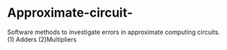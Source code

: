 # Approximate-circuit-
Software methods to investigate errors in approximate computing circuits. (1) Adders (2)Multipliers
